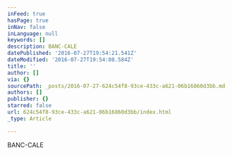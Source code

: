 ```yaml
---
inFeed: true
hasPage: true
inNav: false
inLanguage: null
keywords: []
description: BANC-CALE
datePublished: '2016-07-27T19:54:21.541Z'
dateModified: '2016-07-27T19:54:08.584Z'
title: ''
author: []
via: {}
sourcePath: _posts/2016-07-27-624c54f8-93ce-433c-a621-06b16860d3bb.md
authors: []
publisher: {}
starred: false
url: 624c54f8-93ce-433c-a621-06b16860d3bb/index.html
_type: Article

---
```

BANC-CALE